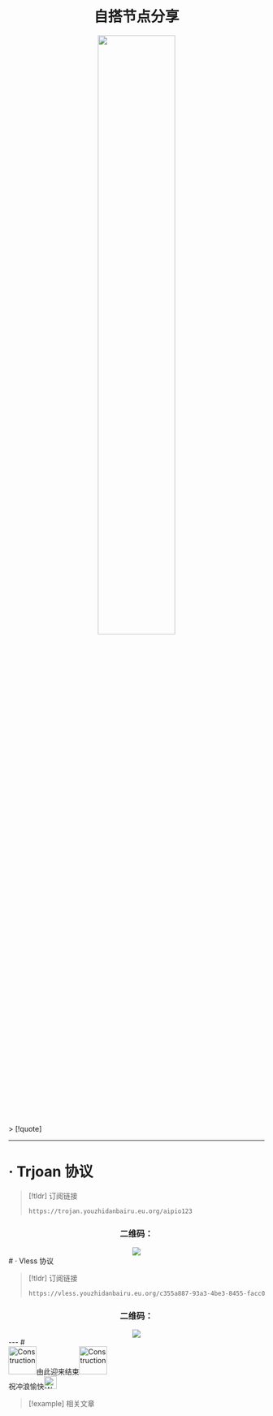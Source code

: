 # <center><span class="animate-move-bg bg-gradient-to-r from-[#2CD5FFFF] via-[#349CEBFF] to-[#2CD5FFFF] bg-[length:400%] bg-clip-text text-transparent">自搭节点分享</span></center>

<div class="bg-black">
<center><img src="https://flowershow.youzhidanbairu.cloudns.biz/assets/img/7a612248-eb25-4517-951e-7731497c9a37.gif" width="55%" height="auto"/></center>
</div>
> [!quote]

---
# <span class="animate-move-bg bg-gradient-to-r from-[#2CD5FFFF] via-[#349CEBFF] to-[#2CD5FFFF] bg-[length:400%] bg-clip-text text-transparent">· Trjoan 协议</span>

> [!tldr] 订阅链接
>```html
>https://trojan.youzhidanbairu.eu.org/aipio123
>```
<center><h3>二维码：</h3></center>
<center><img src="https://flowershow.youzhidanbairu.cloudns.biz/assets/img/202409141636335.png" /></center>
# <span class="animate-move-bg bg-gradient-to-r from-[#2CD5FFFF] via-[#349CEBFF] to-[#2CD5FFFF] bg-[length:400%] bg-clip-text text-transparent">· Vless 协议</span>

> [!tldr] 订阅链接
>```html
>https://vless.youzhidanbairu.eu.org/c355a887-93a3-4be3-8455-facc0a6e9845
>```
<center><h3>二维码：</h3></center>
<center><img src="https://flowershow.youzhidanbairu.cloudns.biz/assets/img/202409141638771.png" /></center>
---
# <div class="flex items-center"><img src="https://flowershow.youzhidanbairu.cloudns.biz/assets/Construction.png" alt="Construction" width="55" height="auto" class="m-0" /><span class="animate-move-bg bg-gradient-to-r from-[#2CD5FFFF] via-[#349CEBFF] to-[#2CD5FFFF] bg-[length:400%] bg-clip-text text-transparent">由此迎来结束</span><img src="https://flowershow.youzhidanbairu.cloudns.biz/assets/Construction.png" alt="Construction" width="55" height="auto" class="m-0" /></div>
<div class="flex items-center">祝冲浪愉快<img src="https://flowershow.youzhidanbairu.cloudns.biz/assets/Woman%20Surfing%20Medium-Light%20Skin%20Tone.png" alt="Woman Surfing Medium-Light Skin Tone" width="25" height="25" class="m-0"/></div>

> [!example] 相关文章
> 